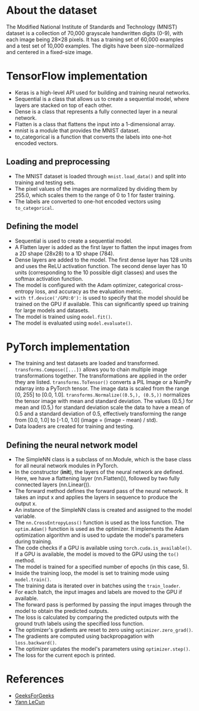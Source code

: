 # About the dataset 
The Modified National Institute of Standards and Technology (MNIST) dataset is a collection of 70,000 grayscale handwritten digits (0-9), with each image being 28×28 pixels. It has a training set of 60,000 examples and a test set of 10,000 examples. The digits have been size-normalized and centered in a fixed-size image.

# TensorFlow implementation
- Keras is a high-level API used for building and training neural networks.
- Sequential is a class that allows us to create a sequential model, where layers are stacked on top of each other.
- Dense is a class that represents a fully connected layer in a neural network.
- Flatten is a class that flattens the input into a 1-dimensional array.
- mnist is a module that provides the MNIST dataset.
- to_categorical is a function that converts the labels into one-hot encoded vectors.

## Loading and preprocessing
- The MNIST dataset is loaded through `mnist.load_data()` and split into training and testing sets.
- The pixel values of the images are normalized by dividing them by 255.0, which scales them to the range of 0 to 1 for faster training.
- The labels are converted to one-hot encoded vectors using `to_categorical`.

## Defining the model
- Sequential is used to create a sequential model.
- A Flatten layer is added as the first layer to flatten the input images from a 2D shape (28x28) to a 1D shape (784).
- Dense layers are added to the model. The first dense layer has 128 units and uses the ReLU activation function. The second dense layer has 10 units (corresponding to the 10 possible digit classes) and uses the softmax activation function.
- The model is configured with the Adam optimizer, categorical cross-entropy loss, and accuracy as the evaluation metric.
- `with tf.device('/GPU:0'):` is used to specify that the model should be trained on the GPU if available. This can significantly speed up training for large models and datasets.
- The model is trained using `model.fit()`.
- The model is evaluated using `model.evaluate()`.

# PyTorch implementation
- The training and test datasets are loaded and transformed. `transforms.Compose([...])` allows you to chain multiple image transformations together. The transformations are applied in the order they are listed. `transforms.ToTensor()` converts a PIL Image or a NumPy ndarray into a PyTorch tensor. The image data is scaled from the range [0, 255] to [0.0, 1.0]. `transforms.Normalize((0.5,), (0.5,))` normalizes the tensor image with mean and standard deviation. The values (0.5,) for mean and (0.5,) for standard deviation scale the data to have a mean of 0.5 and a standard deviation of 0.5, effectively transforming the range from [0.0, 1.0] to [-1.0, 1.0] (image = (image - mean) / std).
- Data loaders are created for training and testing.

## Defining the neural network model
- The SimpleNN class is a subclass of nn.Module, which is the base class for all neural network modules in PyTorch.
- In the constructor (__init__), the layers of the neural network are defined. Here, we have a flattening layer (nn.Flatten()), followed by two fully connected layers (nn.Linear()).
- The forward method defines the forward pass of the neural network. It takes an input x and applies the layers in sequence to produce the output x.
- An instance of the SimpleNN class is created and assigned to the model variable.
- The `nn.CrossEntropyLoss()` function is used as the loss function. The `optim.Adam()` function is used as the optimizer. It implements the Adam optimization algorithm and is used to update the model's parameters during training.
- The code checks if a GPU is available using `torch.cuda.is_available()`. If a GPU is available, the model is moved to the GPU using the `to()` method.
- The model is trained for a specified number of epochs (in this case, 5).
- Inside the training loop, the model is set to training mode using `model.train()`.
- The training data is iterated over in batches using the `train_loader`.
- For each batch, the input images and labels are moved to the GPU if available.
- The forward pass is performed by passing the input images through the model to obtain the predicted outputs.
- The loss is calculated by comparing the predicted outputs with the ground truth labels using the specified loss function.
- The optimizer's gradients are reset to zero using `optimizer.zero_grad()`.
- The gradients are computed using backpropagation with `loss.backward()`.
- The optimizer updates the model's parameters using `optimizer.step()`.
- The loss for the current epoch is printed.

# References
- [GeeksForGeeks](https://www.geeksforgeeks.org/mnist-dataset/#what-is-mnist-dataset)
- [Yann LeCun](https://yann.lecun.com/exdb/mnist/)
